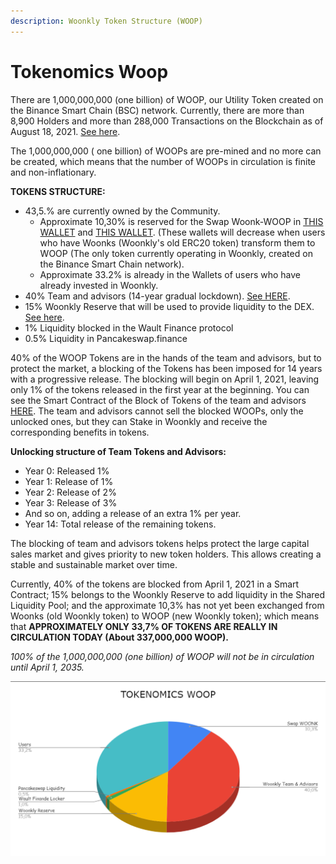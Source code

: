 ```yaml
---
description: Woonkly Token Structure (WOOP)
---
```


# Tokenomics Woop

There are 1,000,000,000 \(one billion\) of WOOP, our Utility Token created on the Binance Smart Chain \(BSC\) network. Currently, there are more than 8,900 Holders and more than 288,000 Transactions on the Blockchain as of August 18, 2021. [See here](https://bscscan.com/token/0x8b303d5bbfbbf46f1a4d9741e491e06986894e18).  
  
The 1,000,000,000 \( one billion\) of WOOPs are pre-mined and no more can be created, which means that the number of WOOPs in circulation is finite and non-inflationary.  
  
**TOKENS STRUCTURE:**

* 43,5.% are currently owned by the Community.
  * Approximate 10,30% is reserved for the Swap Woonk-WOOP in [THIS WALLET](https://bscscan.com/address/0xE7F0c9ac0869B42d37A0a73bD477068e317f42E3) and [THIS WALLET](https://bscscan.com/address/0xb6cc7004ffff12bb8d6599aca140799e0f55a6c2). \(These wallets will decrease when users who have Woonks \(Woonkly's old ERC20 token\) transform them to WOOP \(The only token currently operating in Woonkly, created on the Binance Smart Chain network\).
  * Approximate 33.2% is already in the Wallets of users who have already invested in Woonkly.
* 40% Team and advisors \(14-year gradual lockdown\). [See HERE](https://bscscan.com/address/0xcd10B782bb32Cb673b7Fe2E8C9Ec9AeD8f14e8ad).
* 15% Woonkly Reserve that will be used to provide liquidity to the DEX. [See here](https://bscscan.com/address/0xba16ae114d1914d1774715a3a553868551250a99).
* 1% Liquidity blocked in the Wault Finance protocol
* 0.5% Liquidity in Pancakeswap.finance

40% of the WOOP Tokens are in the hands of the team and advisors, but to protect the market, a blocking of the Tokens has been imposed for 14 years with a progressive release. The blocking will begin on April 1, 2021, leaving only 1% of the tokens released in the first year at the beginning. You can see the Smart Contract of the Block of Tokens of the team and advisors [HERE](https://github.com/Woonkly/STAKESmartContractPreRelease/blob/main/Investing.sol). The team and advisors cannot sell the blocked WOOPs, only the unlocked ones, but they can Stake in Woonkly and receive the corresponding benefits in tokens.

**Unlocking structure of Team Tokens and Advisors:**

* Year 0: Released 1%
* Year 1: Release of 1%
* Year 2: Release of 2%
* Year 3: Release of 3%
* And so on, adding a release of an extra 1% per year.
* Year 14: Total release of the remaining tokens.

The blocking of team and advisors tokens helps protect the large capital sales market and gives priority to new token holders. This allows creating a stable and sustainable market over time.

Currently, 40% of the tokens are blocked from April 1, 2021 in a Smart Contract; 15% belongs to the Woonkly Reserve to add liquidity in the Shared Liquidity Pool; and the approximate 10,3% has not yet been exchanged from Woonks \(old Woonkly token\) to WOOP \(new Woonkly token\); which means that **APPROXIMATELY ONLY 33,7% OF TOKENS ARE REALLY IN CIRCULATION TODAY \(About 337,000,000 WOOP\).**  


_100% of the 1,000,000,000 \(one billion\) of WOOP will not be in circulation until April 1, 2035._  


![](.gitbook/assets/image%20%2886%29.png)


